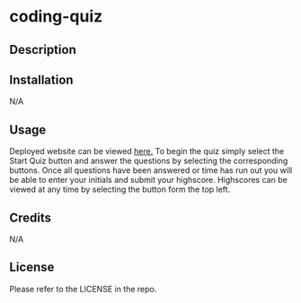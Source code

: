 # coding-quiz

##  Description


## Installation
N/A

## Usage
Deployed website can be viewed [here.](https://braddwagner.github.io/coding-quiz/)
To begin the quiz simply select the Start Quiz button and answer the questions by selecting the corresponding buttons. Once all questions have been answered or time has run out you will be able to enter your initials and submit your highscore. Highscores can be viewed at any time by selecting the button form the top left. 

## Credits
N/A

## License
Please refer to the LICENSE in the repo.